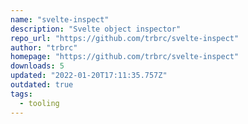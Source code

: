 ```yaml
---
name: "svelte-inspect"
description: "Svelte object inspector"
repo_url: "https://github.com/trbrc/svelte-inspect"
author: "trbrc"
homepage: "https://github.com/trbrc/svelte-inspect"
downloads: 5
updated: "2022-01-20T17:11:35.757Z"
outdated: true
tags: 
  - tooling
---
```

